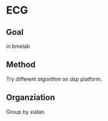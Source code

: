 # ECG
## Goal
in bmelab
## Method
Try different _algorithm_ on *dsp* platform.
## Organziation
   Group by xialan
